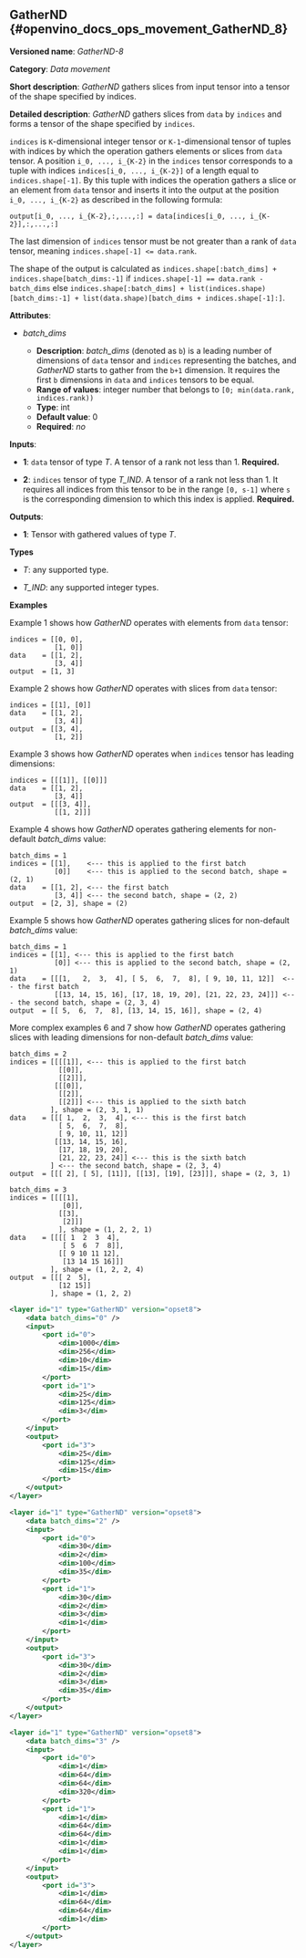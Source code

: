 ## GatherND <a name="GatherND"></a> {#openvino_docs_ops_movement_GatherND_8}

**Versioned name**: *GatherND-8*

**Category**: *Data movement*

**Short description**: *GatherND* gathers slices from input tensor into a tensor of the shape specified by indices.

**Detailed description**: *GatherND* gathers slices from `data` by `indices` and forms a tensor of the shape specified by `indices`.

`indices` is `K`-dimensional integer tensor or `K-1`-dimensional tensor of tuples with indices by which the operation
gathers elements or slices from `data` tensor. A position `i_0, ..., i_{K-2}` in the `indices` tensor corresponds to
a tuple with indices `indices[i_0, ..., i_{K-2}]` of a length equal to `indices.shape[-1]`. By this tuple with indices
the operation gathers a slice or an element from `data` tensor and inserts it into the output at the position
`i_0, ..., i_{K-2}` as described in the following formula:

`output[i_0, ..., i_{K-2},:,...,:] = data[indices[i_0, ..., i_{K-2}],:,...,:]`

The last dimension of `indices` tensor must be not greater than a rank of `data` tensor, meaning
`indices.shape[-1] <= data.rank`.

The shape of the output is calculated as `indices.shape[:batch_dims] + indices.shape[batch_dims:-1]`
if `indices.shape[-1] == data.rank - batch_dims` else
`indices.shape[:batch_dims] + list(indices.shape)[batch_dims:-1] + list(data.shape)[batch_dims + indices.shape[-1]:]`.

**Attributes**:

* *batch_dims*

  * **Description**: *batch_dims* (denoted as `b`) is a leading number of dimensions of `data` tensor and `indices`
    representing the batches, and *GatherND* starts to gather from the `b+1` dimension. It requires the first `b`
    dimensions in `data` and `indices` tensors to be equal.
  * **Range of values**: integer number that belongs to `[0; min(data.rank, indices.rank))`
  * **Type**: int
  * **Default value**: 0
  * **Required**: *no*


**Inputs**:

* **1**: `data` tensor of type *T*. A tensor of a rank not less than 1. **Required.**

* **2**: `indices` tensor of type *T_IND*. A tensor of a rank not less than 1.
It requires all indices from this tensor to be in the range `[0, s-1]` where `s` is the corresponding dimension to 
which this index is applied.
**Required.**


**Outputs**:

* **1**: Tensor with gathered values of type *T*.

**Types**

* *T*: any supported type.

* *T_IND*: any supported integer types.



**Examples**

Example 1 shows how *GatherND* operates with elements from `data` tensor:

```
indices = [[0, 0],
           [1, 0]]
data    = [[1, 2],
           [3, 4]]
output  = [1, 3]
```

Example 2 shows how *GatherND* operates with slices from `data` tensor:

```
indices = [[1], [0]]
data    = [[1, 2],
           [3, 4]]
output  = [[3, 4],
           [1, 2]]
```

Example 3 shows how *GatherND* operates when `indices` tensor has leading dimensions:

```
indices = [[[1]], [[0]]]
data    = [[1, 2],
           [3, 4]]
output  = [[[3, 4]],
           [[1, 2]]]
```

Example 4 shows how *GatherND* operates gathering elements for non-default *batch_dims* value:

```
batch_dims = 1
indices = [[1],    <--- this is applied to the first batch
           [0]]    <--- this is applied to the second batch, shape = (2, 1)
data    = [[1, 2], <--- the first batch
           [3, 4]] <--- the second batch, shape = (2, 2)
output  = [2, 3], shape = (2)
```

Example 5 shows how *GatherND* operates gathering slices for non-default *batch_dims* value:

```
batch_dims = 1
indices = [[1], <--- this is applied to the first batch
           [0]] <--- this is applied to the second batch, shape = (2, 1)
data    = [[[1,   2,  3,  4], [ 5,  6,  7,  8], [ 9, 10, 11, 12]]  <--- the first batch
           [[13, 14, 15, 16], [17, 18, 19, 20], [21, 22, 23, 24]]] <--- the second batch, shape = (2, 3, 4)
output  = [[ 5,  6,  7,  8], [13, 14, 15, 16]], shape = (2, 4)
```

More complex examples 6 and 7 show how *GatherND* operates gathering slices with leading dimensions for non-default
*batch_dims* value:

```
batch_dims = 2
indices = [[[[1]], <--- this is applied to the first batch
            [[0]],
            [[2]]],
           [[[0]],
            [[2]],
            [[2]]] <--- this is applied to the sixth batch
          ], shape = (2, 3, 1, 1)
data    = [[[ 1,  2,  3,  4], <--- this is the first batch
            [ 5,  6,  7,  8],
            [ 9, 10, 11, 12]]
           [[13, 14, 15, 16],
            [17, 18, 19, 20],
            [21, 22, 23, 24]] <--- this is the sixth batch
          ] <--- the second batch, shape = (2, 3, 4)
output  = [[[ 2], [ 5], [11]], [[13], [19], [23]]], shape = (2, 3, 1)

```

```
batch_dims = 3
indices = [[[[1],
             [0]],
            [[3],
             [2]]]
            ], shape = (1, 2, 2, 1)
data    = [[[[ 1  2  3  4],
             [ 5  6  7  8]],
            [[ 9 10 11 12],
             [13 14 15 16]]]
          ], shape = (1, 2, 2, 4)
output  = [[[ 2  5],
            [12 15]]
          ], shape = (1, 2, 2)
```

```xml
<layer id="1" type="GatherND" version="opset8">
    <data batch_dims="0" />
    <input>
        <port id="0">
            <dim>1000</dim>
            <dim>256</dim>
            <dim>10</dim>
            <dim>15</dim>
        </port>
        <port id="1">
            <dim>25</dim>
            <dim>125</dim>
            <dim>3</dim>
        </port>
    </input>
    <output>
        <port id="3">
            <dim>25</dim>
            <dim>125</dim>
            <dim>15</dim>
        </port>
    </output>
</layer>
```

```xml
<layer id="1" type="GatherND" version="opset8">
    <data batch_dims="2" />
    <input>
        <port id="0">
            <dim>30</dim>
            <dim>2</dim>
            <dim>100</dim>
            <dim>35</dim>
        </port>
        <port id="1">
            <dim>30</dim>
            <dim>2</dim>
            <dim>3</dim>
            <dim>1</dim>
        </port>
    </input>
    <output>
        <port id="3">
            <dim>30</dim>
            <dim>2</dim>
            <dim>3</dim>
            <dim>35</dim>
        </port>
    </output>
</layer>
```

```xml
<layer id="1" type="GatherND" version="opset8">
    <data batch_dims="3" />
    <input>
        <port id="0">
            <dim>1</dim>
            <dim>64</dim>
            <dim>64</dim>
            <dim>320</dim>
        </port>
        <port id="1">
            <dim>1</dim>
            <dim>64</dim>
            <dim>64</dim>
            <dim>1</dim>          
            <dim>1</dim>
        </port>
    </input>
    <output>
        <port id="3">
            <dim>1</dim>
            <dim>64</dim>
            <dim>64</dim>
            <dim>1</dim>
        </port>
    </output>
</layer>
```
